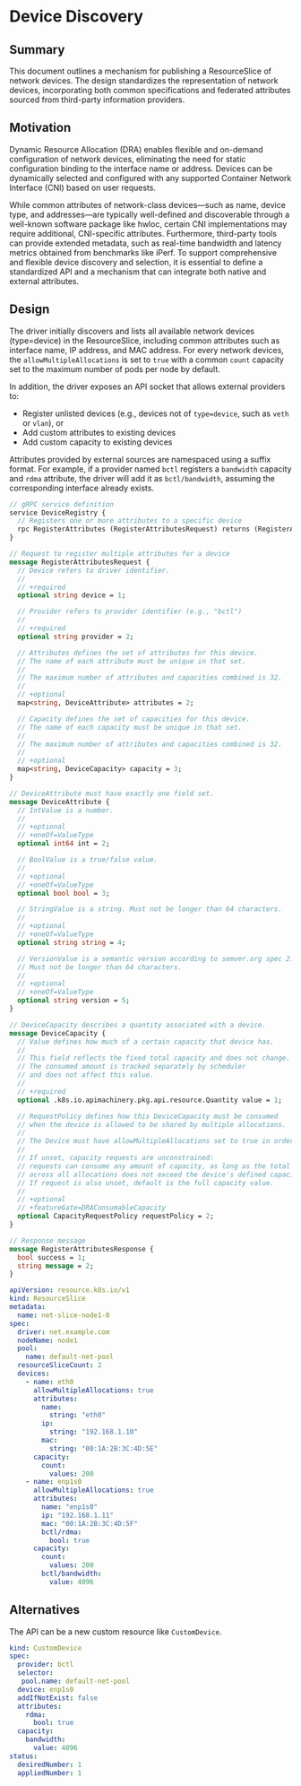 # Device Discovery

## Summary

This document outlines a mechanism for publishing a ResourceSlice of network devices. The design standardizes the representation of network devices, incorporating both common specifications and federated attributes sourced from third-party information providers.

## Motivation

Dynamic Resource Allocation (DRA) enables flexible and on-demand configuration of network devices, eliminating the need for static configuration binding to the interface name or address. Devices can be dynamically selected and configured with any supported Container Network Interface (CNI) based on user requests.

While common attributes of network-class devices—such as name, device type, and addresses—are typically well-defined and discoverable through a well-known software package like hwloc, certain CNI implementations may require additional, CNI-specific attributes. Furthermore, third-party tools can provide extended metadata, such as real-time bandwidth and latency metrics obtained from benchmarks like iPerf. To support comprehensive and flexible device discovery and selection, it is essential to define a standardized API and a mechanism that can integrate both native and external attributes.

## Design

The driver initially discovers and lists all available network devices (type=device) in the ResourceSlice, including common attributes such as interface name, IP address, and MAC address. For every network devices, the `allowMultipleAllocations` is set to `true` with a common `count` capacity set to the maximum number of pods per node by default.

In addition, the driver exposes an API socket that allows external providers to:

- Register unlisted devices (e.g., devices not of `type=device`, such as `veth` or `vlan`), or
- Add custom attributes to existing devices
- Add custom capacity to existing devices

Attributes provided by external sources are namespaced using a suffix format. For example, if a provider named `bctl` registers a `bandwidth` capacity and `rdma` attribute, the driver will add it as `bctl/bandwidth`, assuming the corresponding interface already exists.

```proto
// gRPC service definition
service DeviceRegistry {
  // Registers one or more attributes to a specific device
  rpc RegisterAttributes (RegisterAttributesRequest) returns (RegisterAttributesResponse);
}

// Request to register multiple attributes for a device
message RegisterAttributesRequest {
  // Device refers to driver identifier.
  //
  // +required
  optional string device = 1;

  // Provider refers to provider identifier (e.g., "bctl")
  //
  // +required
  optional string provider = 2;

  // Attributes defines the set of attributes for this device.
  // The name of each attribute must be unique in that set.
  //
  // The maximum number of attributes and capacities combined is 32.
  //
  // +optional
  map<string, DeviceAttribute> attributes = 2;

  // Capacity defines the set of capacities for this device.
  // The name of each capacity must be unique in that set.
  //
  // The maximum number of attributes and capacities combined is 32.
  //
  // +optional
  map<string, DeviceCapacity> capacity = 3;
}

// DeviceAttribute must have exactly one field set.
message DeviceAttribute {
  // IntValue is a number.
  //
  // +optional
  // +oneOf=ValueType
  optional int64 int = 2;

  // BoolValue is a true/false value.
  //
  // +optional
  // +oneOf=ValueType
  optional bool bool = 3;

  // StringValue is a string. Must not be longer than 64 characters.
  //
  // +optional
  // +oneOf=ValueType
  optional string string = 4;

  // VersionValue is a semantic version according to semver.org spec 2.0.0.
  // Must not be longer than 64 characters.
  //
  // +optional
  // +oneOf=ValueType
  optional string version = 5;
}

// DeviceCapacity describes a quantity associated with a device.
message DeviceCapacity {
  // Value defines how much of a certain capacity that device has.
  //
  // This field reflects the fixed total capacity and does not change.
  // The consumed amount is tracked separately by scheduler
  // and does not affect this value.
  //
  // +required
  optional .k8s.io.apimachinery.pkg.api.resource.Quantity value = 1;

  // RequestPolicy defines how this DeviceCapacity must be consumed
  // when the device is allowed to be shared by multiple allocations.
  //
  // The Device must have allowMultipleAllocations set to true in order to set a requestPolicy.
  //
  // If unset, capacity requests are unconstrained:
  // requests can consume any amount of capacity, as long as the total consumed
  // across all allocations does not exceed the device's defined capacity.
  // If request is also unset, default is the full capacity value.
  //
  // +optional
  // +featureGate=DRAConsumableCapacity
  optional CapacityRequestPolicy requestPolicy = 2;
}

// Response message
message RegisterAttributesResponse {
  bool success = 1;
  string message = 2;
}
```

```yaml
apiVersion: resource.k8s.io/v1
kind: ResourceSlice
metadata:
  name: net-slice-node1-0
spec:
  driver: net.example.com
  nodeName: node1
  pool:
    name: default-net-pool
  resourceSliceCount: 2
  devices:
    - name: eth0
      allowMultipleAllocations: true
      attributes:
        name:
          string: "eth0"
        ip:
          string: "192.168.1.10"
        mac:
          string: "00:1A:2B:3C:4D:5E"
      capacity:
        count:
          values: 200
    - name: enp1s0
      allowMultipleAllocations: true
      attributes:
        name: "enp1s0"
        ip: "192.168.1.11"
        mac: "00:1A:2B:3C:4D:5F"
        bctl/rdma:
          bool: true
      capacity:
        count:
          values: 200
        bctl/bandwidth:
          value: 4096
```

## Alternatives

The API can be a new custom resource like `CustomDevice`.

```yaml
kind: CustomDevice
spec:
  provider: bctl
  selector:
   pool.name: default-net-pool
  device: enp1s0
  addIfNotExist: false
  attributes:
    rdma:
      bool: true
  capacity:
    bandwidth:
      value: 4096
status:
  desiredNumber: 1
  appliedNumber: 1
```